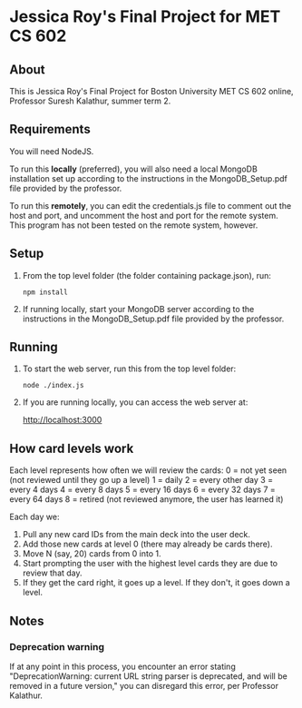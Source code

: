 # Jessica Roy's Final Project for MET CS 602

## About

This is Jessica Roy's Final Project for Boston University MET CS 602 online, Professor Suresh Kalathur, summer term 2. 

## Requirements

You will need NodeJS. 

To run this **locally** (preferred), you will also need a local MongoDB installation set up according to the instructions in the MongoDB_Setup.pdf file provided by the professor.

To run this **remotely**, you can edit the credentials.js file to comment out the host and port, and uncomment the host and port for the remote system. This program has not been tested on the remote system, however.

## Setup

1. From the top level folder (the folder containing package.json), run:

    `npm install`

2. If running locally, start your MongoDB server according to the instructions in the MongoDB_Setup.pdf file provided by the professor.

## Running

1. To start the web server, run this from the top level folder:

    `node ./index.js`
    

2. If you are running locally, you can access the web server at:

    <http://localhost:3000>

## How card levels work

Each level represents how often we will review the cards:
0 = not yet seen (not reviewed until they go up a level)
1 = daily
2 = every other day
3 = every 4 days
4 = every 8 days
5 = every 16 days
6 = every 32 days
7 = every 64 days
8 = retired (not reviewed anymore, the user has learned it)

Each day we:
1. Pull any new card IDs from the main deck into the user deck. 
2. Add those new cards at level 0 (there may already be cards there).
3. Move N (say, 20) cards from 0 into 1.
4. Start prompting the user with the highest level cards they are due to review that day. 
5. If they get the card right, it goes up a level. If they don't, it goes down a level.

## Notes

### Deprecation warning
If at any point in this process, you encounter an error stating "DeprecationWarning: current URL string parser is deprecated, and will be removed in a future version," you can disregard this error, per Professor Kalathur.
